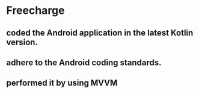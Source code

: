 # Freecharge
## coded the Android application in the latest Kotlin version.
##  adhere to the Android coding standards.
##  performed it by using MVVM
